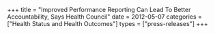 +++
title = "Improved Performance Reporting Can Lead To Better Accountability, Says Health Council"
date = 2012-05-07
categories = ["Health Status and Health Outcomes"]
types = ["press-releases"]
+++
